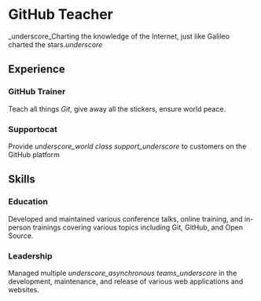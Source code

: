 # GitHub Teacher

_underscore_Charting the knowledge of the Internet, just like Galileo charted the stars._underscore_

## Experience

### GitHub Trainer

Teach all things *Git*, give away all the stickers, ensure world peace.

<!--
  Note here: Learners -- yup, you found the error!
  Course maintainers -- leave the italics with * instead of _underscore_ for the error case.
-->

### Supportocat

Provide _underscore_world class support_underscore_ to customers on the GitHub platform

## Skills

### Education

Developed and maintained various conference talks, online training, and in-person trainings covering various topics including Git, GitHub, and Open Source.

### Leadership

Managed multiple _underscore_asynchronous teams_underscore_ in the development, maintenance, and release of various web applications and websites.
